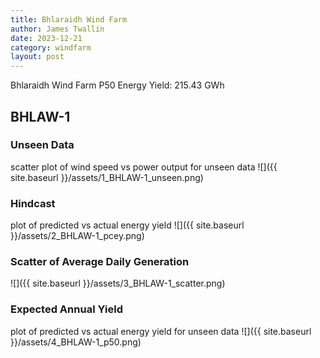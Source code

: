 ```yaml
---
title: Bhlaraidh Wind Farm
author: James Twallin
date: 2023-12-21
category: windfarm
layout: post
---
```

Bhlaraidh Wind Farm P50 Energy Yield: 215.43 GWh

BHLAW-1
-------------
### Unseen Data 
scatter plot of wind speed vs power output for unseen data
![]({{ site.baseurl }}/assets/1_BHLAW-1_unseen.png)
### Hindcast 
plot of predicted vs actual energy yield
![]({{ site.baseurl }}/assets/2_BHLAW-1_pcey.png)
### Scatter of Average Daily Generation 

![]({{ site.baseurl }}/assets/3_BHLAW-1_scatter.png)
### Expected Annual Yield 
plot of predicted vs actual energy yield for unseen data
![]({{ site.baseurl }}/assets/4_BHLAW-1_p50.png)

